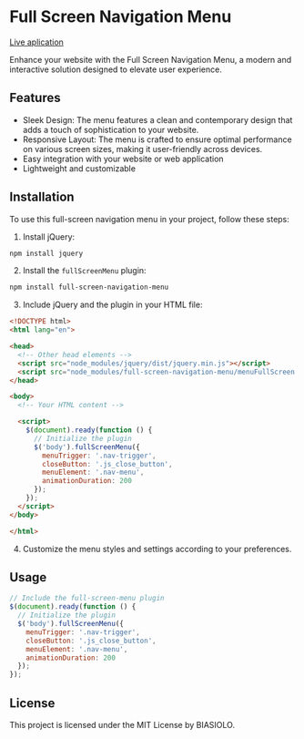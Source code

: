 # Full Screen Navigation Menu

[Live aplication](https://menu-full-screen.vercel.app/)

Enhance your website with the Full Screen Navigation Menu, a modern and interactive solution designed to elevate user experience.

## Features

- Sleek Design: The menu features a clean and contemporary design that adds a touch of sophistication to your website.
- Responsive Layout: The menu is crafted to ensure optimal performance on various screen sizes, making it user-friendly across devices.
- Easy integration with your website or web application
- Lightweight and customizable

## Installation

To use this full-screen navigation menu in your project, follow these steps:

1. Install jQuery:

```bash
npm install jquery
```

2. Install the `fullScreenMenu` plugin:

```bash
npm install full-screen-navigation-menu
```

3. Include jQuery and the plugin in your HTML file:

```html
<!DOCTYPE html>
<html lang="en">

<head>
  <!-- Other head elements -->
  <script src="node_modules/jquery/dist/jquery.min.js"></script>
  <script src="node_modules/full-screen-navigation-menu/menuFullScreen.js"></script>
</head>

<body>
  <!-- Your HTML content -->

  <script>
    $(document).ready(function () {
      // Initialize the plugin
      $('body').fullScreenMenu({
        menuTrigger: '.nav-trigger',
        closeButton: '.js_close_button',
        menuElement: '.nav-menu',
        animationDuration: 200
      });
    });
  </script>
</body>

</html>
```

4. Customize the menu styles and settings according to your preferences.

## Usage

```javascript
// Include the full-screen-menu plugin
$(document).ready(function () {
  // Initialize the plugin
  $('body').fullScreenMenu({
    menuTrigger: '.nav-trigger',
    closeButton: '.js_close_button',
    menuElement: '.nav-menu',
    animationDuration: 200
  });
});
```

## License

This project is licensed under the MIT License by BIASIOLO.
```

